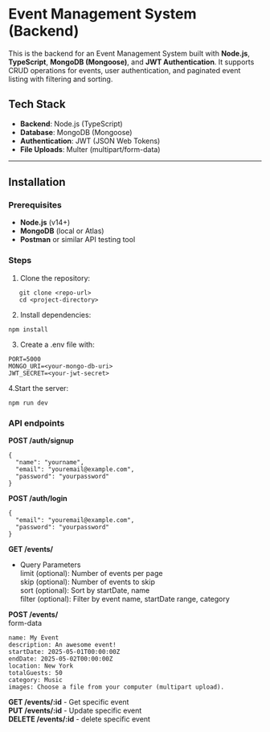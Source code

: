 # Event Management System (Backend)

This is the backend for an Event Management System built with **Node.js**, **TypeScript**, **MongoDB (Mongoose)**, and **JWT Authentication**. It supports CRUD operations for events, user authentication, and paginated event listing with filtering and sorting.

## Tech Stack
- **Backend**: Node.js (TypeScript)
- **Database**: MongoDB (Mongoose)
- **Authentication**: JWT (JSON Web Tokens)
- **File Uploads**: Multer (multipart/form-data)

---

## Installation

### Prerequisites
- **Node.js** (v14+)
- **MongoDB** (local or Atlas)
- **Postman** or similar API testing tool

### Steps
1. Clone the repository:
```
   git clone <repo-url>
   cd <project-directory>
```
2. Install dependencies:
```
npm install
```
3. Create a .env file with:
```
PORT=5000
MONGO_URI=<your-mongo-db-uri>
JWT_SECRET=<your-jwt-secret>
```
4.Start the server:
```
npm run dev
```

### API endpoints
**POST /auth/signup**
```
{
  "name": "yourname",
  "email": "youremail@example.com",
  "password": "yourpassword"
}
```

**POST /auth/login**
```
{
  "email": "youremail@example.com",
  "password": "yourpassword"
}
```

**GET /events/**
- Query Parameters<br />
  limit (optional): Number of events per page<br />
  skip (optional): Number of events to skip<br />
  sort (optional): Sort by startDate, name<br />
  filter (optional): Filter by event name, startDate range, category <br />

**POST /events/**<br />
form-data<br />
```
name: My Event
description: An awesome event!
startDate: 2025-05-01T00:00:00Z
endDate: 2025-05-02T00:00:00Z
location: New York
totalGuests: 50
category: Music
images: Choose a file from your computer (multipart upload).
```

**GET /events/:id** - Get specific event<br />
**PUT /events/:id** - Update specific event<br />
**DELETE /events/:id** - delete specific event<br />
